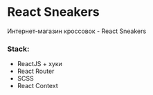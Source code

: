# React Sneakers

Интернет-магазин кроссовок - React Sneakers

### Stack:

- ReactJS + хуки
- React Router
- SCSS
- React Context

